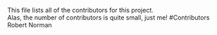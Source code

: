This file lists all of the contributors for this project.  
Alas, the number of contributors is quite small, just me!
#Contributors
Robert Norman

